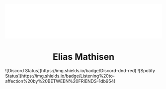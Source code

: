 ![Logo](assets/pictures/GoofyPic.png)
<h1 style="text-align: center;">Elias Mathisen</h1>
<!--status-start-->
![Discord Status](https://img.shields.io/badge/Discord-dnd-red) ![Spotify Status](https://img.shields.io/badge/Listening%20to-affection%20by%20BETWEEN%20FRIENDS-1db954)
<!--status-end-->
